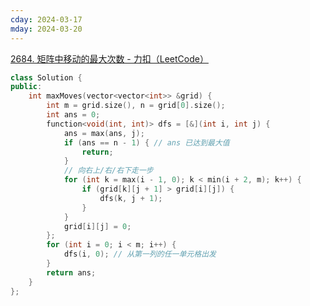 ```yaml
---
cday: 2024-03-17
mday: 2024-03-20
---
```


[2684. 矩阵中移动的最大次数 - 力扣（LeetCode）](https://leetcode.cn/problems/maximum-number-of-moves-in-a-grid/description/?envType=daily-question&envId=2024-03-16)

```cpp
class Solution {
public:
    int maxMoves(vector<vector<int>> &grid) {
        int m = grid.size(), n = grid[0].size();
        int ans = 0;
        function<void(int, int)> dfs = [&](int i, int j) {
            ans = max(ans, j);
            if (ans == n - 1) { // ans 已达到最大值
                return;
            }
            // 向右上/右/右下走一步
            for (int k = max(i - 1, 0); k < min(i + 2, m); k++) {
                if (grid[k][j + 1] > grid[i][j]) {
                    dfs(k, j + 1);
                }
            }
            grid[i][j] = 0;
        };
        for (int i = 0; i < m; i++) {
            dfs(i, 0); // 从第一列的任一单元格出发
        }
        return ans;
    }
};
```
